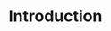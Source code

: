 ---
title: Introduction
seoTitle: Erik Speece personal website
seoDescription: Erik Speece personal website
isFree: true
---
